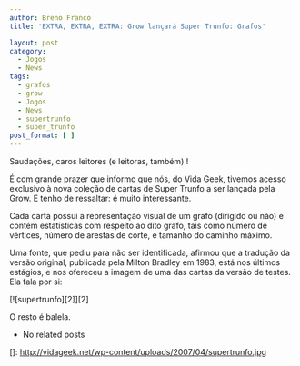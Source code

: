 ```yaml
---
author: Breno Franco
title: 'EXTRA, EXTRA, EXTRA: Grow lançará Super Trunfo: Grafos'

layout: post
category:
  - Jogos
  - News
tags:
  - grafos
  - grow
  - Jogos
  - News
  - supertrunfo
  - super_trunfo
post_format: [ ]
---
```

Saudações, caros leitores (e leitoras, também) !

É com grande prazer que informo que nós, do Vida Geek, tivemos acesso exclusivo à nova coleção de cartas de Super Trunfo a ser lançada pela Grow. E tenho de ressaltar: é muito interessante.

Cada carta possui a representação visual de um grafo (dirigido ou não) e contém estatísticas com respeito ao dito grafo, tais como número de vértices, número de arestas de corte, e tamanho do caminho máximo.

Uma fonte, que pediu para não ser identificada, afirmou que a tradução da versão original, publicada pela Milton Bradley em 1983, está nos últimos estágios, e nos ofereceu a imagem de uma das cartas da versão de testes. Ela fala por si:  
  
[![supertrunfo][2]][2]  


  
O resto é balela.


*   No related posts












 []: http://vidageek.net/wp-content/uploads/2007/04/supertrunfo.jpg





